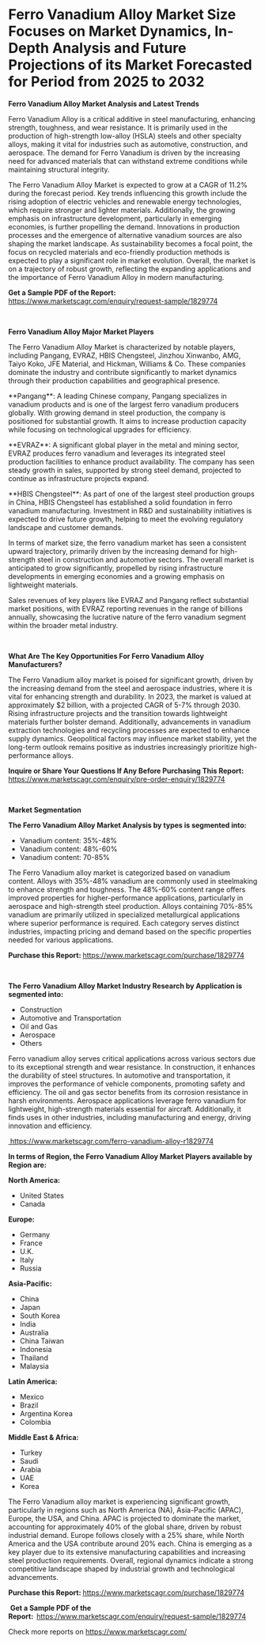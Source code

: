 <p><h1>Ferro Vanadium Alloy Market Size Focuses on Market Dynamics, In-Depth Analysis and Future Projections of its Market Forecasted for Period from 2025 to 2032</h1></p><p><strong>Ferro Vanadium Alloy Market Analysis and Latest Trends</strong></p>
<p><p>Ferro Vanadium Alloy is a critical additive in steel manufacturing, enhancing strength, toughness, and wear resistance. It is primarily used in the production of high-strength low-alloy (HSLA) steels and other specialty alloys, making it vital for industries such as automotive, construction, and aerospace. The demand for Ferro Vanadium is driven by the increasing need for advanced materials that can withstand extreme conditions while maintaining structural integrity.</p><p>The Ferro Vanadium Alloy Market is expected to grow at a CAGR of 11.2% during the forecast period. Key trends influencing this growth include the rising adoption of electric vehicles and renewable energy technologies, which require stronger and lighter materials. Additionally, the growing emphasis on infrastructure development, particularly in emerging economies, is further propelling the demand. Innovations in production processes and the emergence of alternative vanadium sources are also shaping the market landscape. As sustainability becomes a focal point, the focus on recycled materials and eco-friendly production methods is expected to play a significant role in market evolution. Overall, the market is on a trajectory of robust growth, reflecting the expanding applications and the importance of Ferro Vanadium Alloy in modern manufacturing.</p></p>
<p><strong>Get a Sample PDF of the Report:&nbsp;</strong> <a href="https://www.marketscagr.com/enquiry/request-sample/1829774?utm_campaign=2468&utm_medium=2&utm_source=Github&utm_content=ia&utm_term=03042025&utm_id=ferro-vanadium-alloy">https://www.marketscagr.com/enquiry/request-sample/1829774</a></p>
<p>&nbsp;</p>
<p><strong>Ferro Vanadium Alloy Major Market Players</strong></p>
<p><p>The Ferro Vanadium Alloy Market is characterized by notable players, including Pangang, EVRAZ, HBIS Chengsteel, Jinzhou Xinwanbo, AMG, Taiyo Koko, JFE Material, and Hickman, Williams & Co. These companies dominate the industry and contribute significantly to market dynamics through their production capabilities and geographical presence.</p><p>**Pangang**: A leading Chinese company, Pangang specializes in vanadium products and is one of the largest ferro vanadium producers globally. With growing demand in steel production, the company is positioned for substantial growth. It aims to increase production capacity while focusing on technological upgrades for efficiency.</p><p>**EVRAZ**: A significant global player in the metal and mining sector, EVRAZ produces ferro vanadium and leverages its integrated steel production facilities to enhance product availability. The company has seen steady growth in sales, supported by strong steel demand, projected to continue as infrastructure projects expand.</p><p>**HBIS Chengsteel**: As part of one of the largest steel production groups in China, HBIS Chengsteel has established a solid foundation in ferro vanadium manufacturing. Investment in R&D and sustainability initiatives is expected to drive future growth, helping to meet the evolving regulatory landscape and customer demands.</p><p>In terms of market size, the ferro vanadium market has seen a consistent upward trajectory, primarily driven by the increasing demand for high-strength steel in construction and automotive sectors. The overall market is anticipated to grow significantly, propelled by rising infrastructure developments in emerging economies and a growing emphasis on lightweight materials.</p><p>Sales revenues of key players like EVRAZ and Pangang reflect substantial market positions, with EVRAZ reporting revenues in the range of billions annually, showcasing the lucrative nature of the ferro vanadium segment within the broader metal industry.</p></p>
<p>&nbsp;</p>
<p><strong>What Are The Key Opportunities For Ferro Vanadium Alloy Manufacturers?</strong></p>
<p><p>The Ferro Vanadium alloy market is poised for significant growth, driven by the increasing demand from the steel and aerospace industries, where it is vital for enhancing strength and durability. In 2023, the market is valued at approximately $2 billion, with a projected CAGR of 5-7% through 2030. Rising infrastructure projects and the transition towards lightweight materials further bolster demand. Additionally, advancements in vanadium extraction technologies and recycling processes are expected to enhance supply dynamics. Geopolitical factors may influence market stability, yet the long-term outlook remains positive as industries increasingly prioritize high-performance alloys.</p></p>
<p><strong>Inquire or Share Your Questions If Any Before Purchasing This Report:</strong> <a href="https://www.marketscagr.com/enquiry/pre-order-enquiry/1829774?utm_campaign=2468&utm_medium=2&utm_source=Github&utm_content=ia&utm_term=03042025&utm_id=ferro-vanadium-alloy">https://www.marketscagr.com/enquiry/pre-order-enquiry/1829774</a></p>
<p>&nbsp;</p>
<p><strong>Market Segmentation</strong></p>
<p><strong>The Ferro Vanadium Alloy Market Analysis by types is segmented into:</strong></p>
<p><ul><li>Vanadium content: 35%-48%</li><li>Vanadium content: 48%-60%</li><li>Vanadium content: 70-85%</li></ul></p>
<p><p>The Ferro Vanadium alloy market is categorized based on vanadium content. Alloys with 35%-48% vanadium are commonly used in steelmaking to enhance strength and toughness. The 48%-60% content range offers improved properties for higher-performance applications, particularly in aerospace and high-strength steel production. Alloys containing 70%-85% vanadium are primarily utilized in specialized metallurgical applications where superior performance is required. Each category serves distinct industries, impacting pricing and demand based on the specific properties needed for various applications.</p></p>
<p><strong>Purchase this Report:&nbsp;</strong><a href="https://www.marketscagr.com/purchase/1829774?utm_campaign=2468&utm_medium=2&utm_source=Github&utm_content=ia&utm_term=03042025&utm_id=ferro-vanadium-alloy">https://www.marketscagr.com/purchase/1829774</a></p>
<p>&nbsp;</p>
<p><strong>The Ferro Vanadium Alloy Market Industry Research by Application is segmented into:</strong></p>
<p><ul><li>Construction</li><li>Automotive and Transportation</li><li>Oil and Gas</li><li>Aerospace</li><li>Others</li></ul></p>
<p><p>Ferro vanadium alloy serves critical applications across various sectors due to its exceptional strength and wear resistance. In construction, it enhances the durability of steel structures. In automotive and transportation, it improves the performance of vehicle components, promoting safety and efficiency. The oil and gas sector benefits from its corrosion resistance in harsh environments. Aerospace applications leverage ferro vanadium for lightweight, high-strength materials essential for aircraft. Additionally, it finds uses in other industries, including manufacturing and energy, driving innovation and efficiency.</p></p>
<p><a href="https://www.marketscagr.com/ferro-vanadium-alloy-r1829774?utm_campaign=2468&utm_medium=2&utm_source=Github&utm_content=ia&utm_term=03042025&utm_id=ferro-vanadium-alloy">&nbsp;https://www.marketscagr.com/ferro-vanadium-alloy-r1829774</a></p>
<p><strong>In terms of Region, the Ferro Vanadium Alloy Market Players available by Region are:</strong></p>
<p>
    <p> <strong> North America: </strong>
        <ul>
            <li>United States</li>
            <li>Canada</li>
        </ul>
        </p> 
    <p> <strong> Europe: </strong>
        <ul>
            <li>Germany</li>
            <li>France</li>
            <li>U.K.</li>
            <li>Italy</li>
            <li>Russia</li>
        </ul>
        </p> 
    <p> <strong> Asia-Pacific: </strong>
        <ul>
            <li>China</li>
            <li>Japan</li>
            <li>South Korea</li>
            <li>India</li>
            <li>Australia</li>
            <li>China Taiwan</li>
            <li>Indonesia</li>
            <li>Thailand</li>
            <li>Malaysia</li>
        </ul>
        </p> 
    <p> <strong> Latin America: </strong>
        <ul>
            <li>Mexico</li>
            <li>Brazil</li>
            <li>Argentina Korea</li>
            <li>Colombia</li>
        </ul>
        </p> 
    <p> <strong> Middle East & Africa: </strong>
        <ul>
            <li>Turkey</li>
            <li>Saudi</li>
            <li>Arabia</li>
            <li>UAE</li>
            <li>Korea</li>
        </ul>
    </p>
    </p>
<p><p>The Ferro Vanadium alloy market is experiencing significant growth, particularly in regions such as North America (NA), Asia-Pacific (APAC), Europe, the USA, and China. APAC is projected to dominate the market, accounting for approximately 40% of the global share, driven by robust industrial demand. Europe follows closely with a 25% share, while North America and the USA contribute around 20% each. China is emerging as a key player due to its extensive manufacturing capabilities and increasing steel production requirements. Overall, regional dynamics indicate a strong competitive landscape shaped by industrial growth and technological advancements.</p></p>
<p><strong>Purchase this Report: </strong><a href="https://www.marketscagr.com/purchase/1829774?utm_campaign=2468&utm_medium=2&utm_source=Github&utm_content=ia&utm_term=03042025&utm_id=ferro-vanadium-alloy">https://www.marketscagr.com/purchase/1829774</a></p>
<p>&nbsp;<strong>Get a Sample PDF of the Report:&nbsp;&nbsp;</strong><a href="https://www.marketscagr.com/enquiry/request-sample/1829774?utm_campaign=2468&utm_medium=2&utm_source=Github&utm_content=ia&utm_term=03042025&utm_id=ferro-vanadium-alloy">https://www.marketscagr.com/enquiry/request-sample/1829774</a></p>
<p><strong></strong></p>
<p>Check more reports on <a href="https://www.marketscagr.com/?utm_campaign=2468&utm_medium=2&utm_source=Github&utm_content=ia&utm_term=03042025&utm_id=ferro-vanadium-alloy">https://www.marketscagr.com/</a></p>